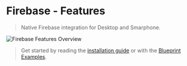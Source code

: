 
# Firebase - Features

>  Native Firebase integration for Desktop and Smarphone.

![Firebase Features Overview](https://cdn1.epicgames.com/ue/product/Screenshot/Slide2.PNG-1920x1080-159ca9b10cb2776eb016b999d15a9fc7.jpg)


> Get started by reading the [installation guide](/installation) or with the [Blueprint Examples](/components).